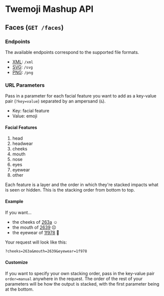 # Twemoji Mashup API

## Faces (`GET /faces`)

### Endpoints

The available endpoints correspond to the supported file formats.

- [XML](https://www.w3schools.com/XML/xml_whatis.asp): `/xml`
- [SVG](https://www.w3schools.com/graphics/svg_intro.asp): `/svg`
- [PNG](https://www.lifewire.com/png-file-2622803): `/png`

### URL Parameters

Pass in a parameter for each facial feature you want to add as a key-value pair (`?key=value`) separated by an ampersand (`&`).

- Key: facial feature
- Value: emoji

#### Facial Features

1. head
1. headwear
1. cheeks
1. mouth
1. nose
1. eyes
1. eyewear
1. other

Each feature is a layer and the order in which they're stacked impacts what is seen or hidden. This is the stacking order from bottom to top.

#### Example

If you want...

- the cheeks of [263a](https://unicode-table.com/en/263A) ☺️
- the mouth of [2639](https://unicode-table.com/en/2639/) ☹️
- the eyewear of [1f978](https://unicode-table.com/en/1F978/) 🥸

Your request will look like this:

```txt
?cheeks=263a&mouth=2639&eyewear=1f978
```

#### Customize

If you want to specify your own stacking order, pass in the key-value pair `order=manual` anywhere in the request. The order of the rest of your parameters will be how the output is stacked, with the first parameter being at the bottom.
